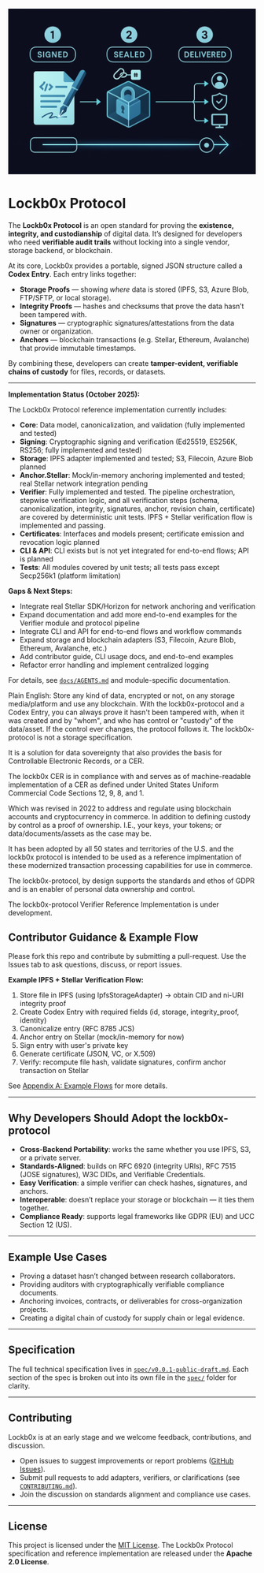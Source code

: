 ![Lockb0x Protocol](signed-sealed-delivered.png)

# Lockb0x Protocol

The **Lockb0x Protocol** is an open standard for proving the **existence, integrity, and custodianship** of digital data.
It’s designed for developers who need **verifiable audit trails** without locking into a single vendor, storage backend, or blockchain.

At its core, Lockb0x provides a portable, signed JSON structure called a **Codex Entry**.
Each entry links together:

- **Storage Proofs** — showing _where_ data is stored (IPFS, S3, Azure Blob, FTP/SFTP, or local storage).
- **Integrity Proofs** — hashes and checksums that prove the data hasn’t been tampered with.
- **Signatures** — cryptographic signatures/attestations from the data owner or organization.
- **Anchors** — blockchain transactions (e.g. Stellar, Ethereum, Avalanche) that provide immutable timestamps.

By combining these, developers can create **tamper-evident, verifiable chains of custody** for files, records, or datasets.

---

**Implementation Status (October 2025):**

The Lockb0x Protocol reference implementation currently includes:

- **Core**: Data model, canonicalization, and validation (fully implemented and tested)
- **Signing**: Cryptographic signing and verification (Ed25519, ES256K, RS256; fully implemented and tested)
- **Storage**: IPFS adapter implemented and tested; S3, Filecoin, Azure Blob planned
- **Anchor.Stellar**: Mock/in-memory anchoring implemented and tested; real Stellar network integration pending
- **Verifier**: Fully implemented and tested. The pipeline orchestration, stepwise verification logic, and all verification steps (schema, canonicalization, integrity, signatures, anchor, revision chain, certificate) are covered by deterministic unit tests. IPFS + Stellar verification flow is implemented and passing.
- **Certificates**: Interfaces and models present; certificate emission and revocation logic planned
- **CLI & API**: CLI exists but is not yet integrated for end-to-end flows; API is planned
- **Tests**: All modules covered by unit tests; all tests pass except Secp256k1 (platform limitation)

**Gaps & Next Steps:**

- Integrate real Stellar SDK/Horizon for network anchoring and verification
- Expand documentation and add more end-to-end examples for the Verifier module and protocol pipeline
- Integrate CLI and API for end-to-end flows and workflow commands
- Expand storage and blockchain adapters (S3, Filecoin, Azure Blob, Ethereum, Avalanche, etc.)
- Add contributor guide, CLI usage docs, and end-to-end examples
- Refactor error handling and implement centralized logging

For details, see [`docs/AGENTS.md`](docs/AGENTS.md) and module-specific documentation.

Plain English: Store any kind of data, encrypted or not, on any storage media/platform and use any blockchain. With the lockb0x-protocol and a Codex Entry, you can always prove it hasn't been tampered with, when it was created and by "whom", and who has control or "custody" of the data/asset. If the control ever changes, the protocol follows it. The lockb0x-protocol is not a storage specification.

It is a solution for data sovereignty that also provides the basis for Controllable Electronic Records, or a CER.

The lockb0x CER is in compliance with and serves as of machine-readable implementation of a CER as defined under United States Uniform Commercial Code Sections 12, 9, 8, and 1.

Which was revised in 2022 to address and regulate using blockchain accounts and cryptocurrency in commerce. In addition to defining custody by control as a proof of ownership. I.E., your keys, your tokens; or data/documents/assets as the case may be.

It has been adopted by all 50 states and territories of the U.S. and the lockb0x protocol is intended to be used as a reference implmentation of these modernized transaction processing capabilities for use in commerce.

The lockb0x-protocol, by design supports the standards and ethos of GDPR and is an enabler of personal data ownership and
control.

The lockb0x-protocol Verifier Reference Implementation is under development.

## Contributor Guidance & Example Flow

Please fork this repo and contribute by submitting a pull-request. Use the Issues tab to ask questions, discuss, or report issues.

**Example IPFS + Stellar Verification Flow:**

1. Store file in IPFS (using IpfsStorageAdapter) → obtain CID and ni-URI integrity proof
2. Create Codex Entry with required fields (id, storage, integrity_proof, identity)
3. Canonicalize entry (RFC 8785 JCS)
4. Anchor entry on Stellar (mock/in-memory for now)
5. Sign entry with user's private key
6. Generate certificate (JSON, VC, or X.509)
7. Verify: recompute file hash, validate signatures, confirm anchor transaction on Stellar

See [Appendix A: Example Flows](spec/appendix-a-flows.md) for more details.

---

## Why Developers Should Adopt the lockb0x-protocol

- **Cross-Backend Portability**: works the same whether you use IPFS, S3, or a private server.
- **Standards-Aligned**: builds on RFC 6920 (integrity URIs), RFC 7515 (JOSE signatures), W3C DIDs, and Verifiable Credentials.
- **Easy Verification**: a simple verifier can check hashes, signatures, and anchors.
- **Interoperable**: doesn’t replace your storage or blockchain — it ties them together.
- **Compliance Ready**: supports legal frameworks like GDPR (EU) and UCC Section 12 (US).

---

## Example Use Cases

- Proving a dataset hasn’t changed between research collaborators.
- Providing auditors with cryptographically verifiable compliance documents.
- Anchoring invoices, contracts, or deliverables for cross-organization projects.
- Creating a digital chain of custody for supply chain or legal evidence.

---

## Specification

The full technical specification lives in [`spec/v0.0.1-public-draft.md`](spec/v0.0.1-public-draft.md).
Each section of the spec is broken out into its own file in the [`spec/`](spec/) folder for clarity.

---

## Contributing

Lockb0x is at an early stage and we welcome feedback, contributions, and discussion.

- Open issues to suggest improvements or report problems ([GitHub Issues](https://github.com/lockb0x-llc/lockb0x-protocol/issues)).
- Submit pull requests to add adapters, verifiers, or clarifications (see [`CONTRIBUTING.md`](CONTRIBUTING.md)).
- Join the discussion on standards alignment and compliance use cases.

---

## License

This project is licensed under the [MIT License](LICENSE). The Lockb0x Protocol specification and reference implementation are released under the **Apache 2.0 License**.
